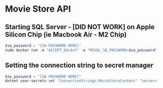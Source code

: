 # Movie Store API

## Starting SQL Server - [DID NOT WORK] on Apple Silicon Chip (ie Macbook Air - M2 Chip)

```powershell
$sa_password = "[SA PASSWORD HERE]"
sudo docker run -e "ACCEPT_EULA=Y" -e "MSSQL_SA_PASSWORD=$sa_password" -p 1433:1433 --name sql1 --hostname sql1 -d mcr.microsoft.com/mssql/server:2022-latest
```

## Setting the connection string to secret manager

```powershell
$sa_password = "[SA PASSWORD HERE]"
dotnet user-secrets set "ConnectionStrings:MovieStoreContext" "server=localhost;database=sql_movie_store;user=root;password=$sa_password;"
```
